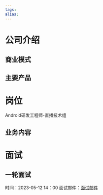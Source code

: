 ```yaml
---
tags: 
alias:
---
```

# 公司介绍
## 商业模式
## 主要产品
# 岗位
Android研发工程师-直播技术组
## 业务内容
# 面试
## 一轮面试
时间：2023-05-12  14：00
面试邮件：[面试邮件](https://mail.qq.com/cgi-bin/frame_html?sid=9GXW4q1UevaiMwlt&r=fe5439cfe50b0b6cf8dfff5b0f6b1023&lang=zh) 
